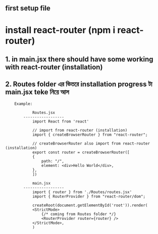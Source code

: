 ## first setup file
# install react-router (npm i react-router)

## 1. in main.jsx there should have some working with react-router (installation)

## 2. Routes folder এর ভিতরে installation progress টা main.jsx teke নিয়ে আস

        Example: 

                Routes.jsx 
            ------------------
                import React from 'react'

                // import from react-router (installation)
                import { createBrowserRouter } from "react-router";

                // createBrowserRouter also import from react-router (installation)
                export const router = createBrowserRouter([
                {
                    path: "/",
                    element: <div>Hello World</div>,
                },
                ])

                main.jsx
            ------------------
                import { router } from './Routes/routes.jsx'
                import { RouterProvider } from "react-router/dom";

                createRoot(document.getElementById('root')).render(
                <StrictMode>
                    {/* coming from Routes folder */}
                    <RouterProvider router={router} />
                </StrictMode>,
                )

